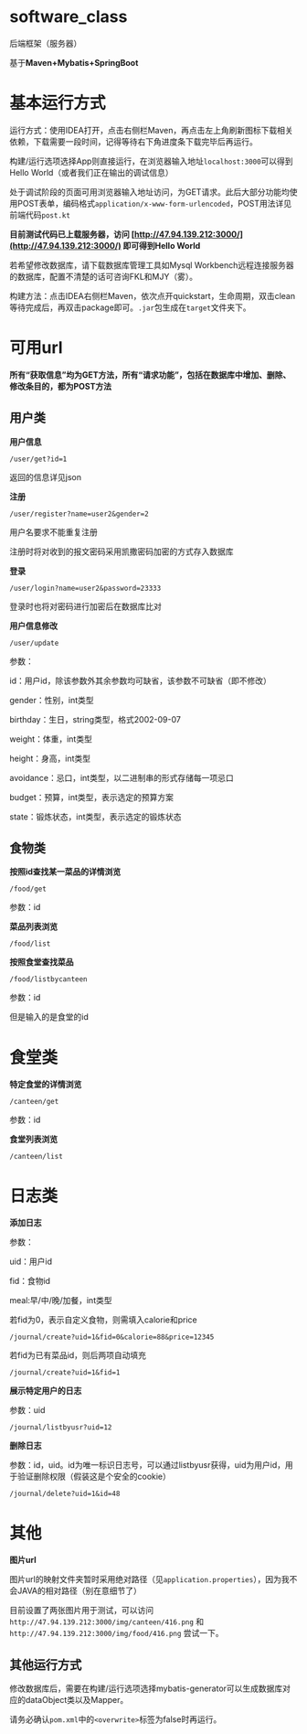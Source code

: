 # software_class

后端框架（服务器）

基于**Maven+Mybatis+SpringBoot**

# 基本运行方式

运行方式：使用IDEA打开，点击右侧栏Maven，再点击左上角刷新图标下载相关依赖，下载需要一段时间，记得等待右下角进度条下载完毕后再运行。

构建/运行选项选择App则直接运行，在浏览器输入地址`localhost:3000`可以得到Hello World（或者我们正在输出的调试信息）

处于调试阶段的页面可用浏览器输入地址访问，为GET请求。此后大部分功能均使用POST表单，编码格式`application/x-www-form-urlencoded`，POST用法详见前端代码`post.kt`

**目前测试代码已上载服务器，访问 [http://47.94.139.212:3000/](http://47.94.139.212:3000/) 即可得到Hello World**

若希望修改数据库，请下载数据库管理工具如Mysql Workbench远程连接服务器的数据库，配置不清楚的话可咨询FKL和MJY（雾）。

构建方法：点击IDEA右侧栏Maven，依次点开quickstart，生命周期，双击clean等待完成后，再双击package即可。`.jar`包生成在`target`文件夹下。

# 可用url

**所有“获取信息”均为GET方法，所有“请求功能”，包括在数据库中增加、删除、修改条目的，都为POST方法**

## 用户类

**用户信息**

`/user/get?id=1`

返回的信息详见json

**注册**

`/user/register?name=user2&gender=2`

用户名要求不能重复注册

注册时将对收到的报文密码采用凯撒密码加密的方式存入数据库

**登录**

`/user/login?name=user2&password=23333`

登录时也将对密码进行加密后在数据库比对

**用户信息修改**

`/user/update`

参数：

id：用户id，除该参数外其余参数均可缺省，该参数不可缺省（即不修改）

gender：性别，int类型

birthday：生日，string类型，格式2002-09-07

weight：体重，int类型

height：身高，int类型

avoidance：忌口，int类型，以二进制串的形式存储每一项忌口

budget：预算，int类型，表示选定的预算方案

state：锻炼状态，int类型，表示选定的锻炼状态

## 食物类

**按照id查找某一菜品的详情浏览**

`/food/get`

参数：id

**菜品列表浏览**

`/food/list`

**按照食堂查找菜品**

`/food/listbycanteen`

参数：id

但是输入的是食堂的id

# 食堂类

**特定食堂的详情浏览**

`/canteen/get`

参数：id

**食堂列表浏览**

`/canteen/list`

# 日志类

**添加日志**

参数：

uid：用户id

fid：食物id

meal:早/中/晚/加餐，int类型

若fid为0，表示自定义食物，则需填入calorie和price

`/journal/create?uid=1&fid=0&calorie=88&price=12345`

若fid为已有菜品id，则后两项自动填充

`/journal/create?uid=1&fid=1`

**展示特定用户的日志**

参数：uid

`/journal/listbyusr?uid=12`

**删除日志**

参数：id，uid。id为唯一标识日志号，可以通过listbyusr获得，uid为用户id，用于验证删除权限（假装这是个安全的cookie）

`/journal/delete?uid=1&id=48`

# 其他

**图片url**

图片url的映射文件夹暂时采用绝对路径（见`application.properties`），因为我不会JAVA的相对路径（别在意细节了）

目前设置了两张图片用于测试，可以访问 `http://47.94.139.212:3000/img/canteen/416.png` 和 `http://47.94.139.212:3000/img/food/416.png` 尝试一下。

## 其他运行方式

修改数据库后，需要在构建/运行选项选择mybatis-generator可以生成数据库对应的dataObject类以及Mapper。

请务必确认`pom.xml`中的`<overwrite>`标签为false时再运行。

